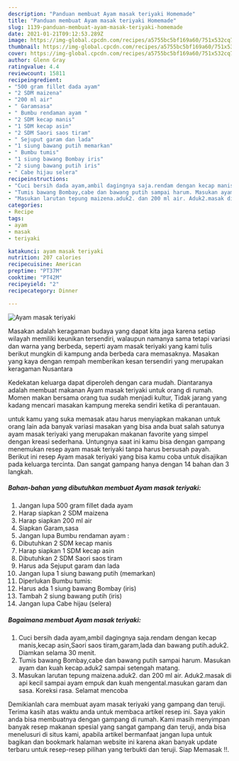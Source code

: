 ```yaml
---
description: "Panduan membuat Ayam masak teriyaki Homemade"
title: "Panduan membuat Ayam masak teriyaki Homemade"
slug: 1139-panduan-membuat-ayam-masak-teriyaki-homemade
date: 2021-01-21T09:12:53.289Z
image: https://img-global.cpcdn.com/recipes/a5755bc5bf169a60/751x532cq70/ayam-masak-teriyaki-foto-resep-utama.jpg
thumbnail: https://img-global.cpcdn.com/recipes/a5755bc5bf169a60/751x532cq70/ayam-masak-teriyaki-foto-resep-utama.jpg
cover: https://img-global.cpcdn.com/recipes/a5755bc5bf169a60/751x532cq70/ayam-masak-teriyaki-foto-resep-utama.jpg
author: Glenn Gray
ratingvalue: 4.4
reviewcount: 15811
recipeingredient:
- "500 gram fillet dada ayam"
- "2 SDM maizena"
- "200 ml air"
- " Garamsasa"
- " Bumbu rendaman ayam "
- "2 SDM kecap manis"
- "1 SDM kecap asin"
- "2 SDM Saori saos tiram"
- " Sejuput garam dan lada"
- "1 siung bawang putih memarkan"
- " Bumbu tumis"
- "1 siung bawang Bombay iris"
- "2 siung bawang putih iris"
- " Cabe hijau selera"
recipeinstructions:
- "Cuci bersih dada ayam,ambil dagingnya saja.rendam dengan kecap manis,kecap asin,Saori saos tiram,garam,lada dan bawang putih.aduk2. Diamkan selama 30 menit."
- "Tumis bawang Bombay,cabe dan bawang putih sampai harum. Masukan ayam dan kuah kecap.aduk2 sampai setengah matang."
- "Masukan larutan tepung maizena.aduk2. dan 200 ml air. Aduk2.masak di api kecil sampai ayam empuk dan kuah mengental.masukan garam dan sasa. Koreksi rasa. Selamat mencoba"
categories:
- Recipe
tags:
- ayam
- masak
- teriyaki

katakunci: ayam masak teriyaki 
nutrition: 207 calories
recipecuisine: American
preptime: "PT37M"
cooktime: "PT42M"
recipeyield: "2"
recipecategory: Dinner

---
```



![Ayam masak teriyaki](https://img-global.cpcdn.com/recipes/a5755bc5bf169a60/751x532cq70/ayam-masak-teriyaki-foto-resep-utama.jpg)

Masakan adalah keragaman budaya yang dapat kita jaga karena setiap wilayah memiliki keunikan tersendiri, walaupun namanya sama tetapi variasi dan warna yang berbeda, seperti ayam masak teriyaki yang kami tulis berikut mungkin di kampung anda berbeda cara memasaknya. Masakan yang kaya dengan rempah memberikan kesan tersendiri yang merupakan keragaman Nusantara



Kedekatan keluarga dapat diperoleh dengan cara mudah. Diantaranya adalah membuat makanan Ayam masak teriyaki untuk orang di rumah. Momen makan bersama orang tua sudah menjadi kultur, Tidak jarang yang kadang mencari masakan kampung mereka sendiri ketika di perantauan.

untuk kamu yang suka memasak atau harus menyiapkan makanan untuk orang lain ada banyak variasi masakan yang bisa anda buat salah satunya ayam masak teriyaki yang merupakan makanan favorite yang simpel dengan kreasi sederhana. Untungnya saat ini kamu bisa dengan gampang menemukan resep ayam masak teriyaki tanpa harus bersusah payah.
Berikut ini resep Ayam masak teriyaki yang bisa kamu coba untuk disajikan pada keluarga tercinta. Dan sangat gampang hanya dengan 14 bahan dan 3 langkah.


<!--inarticleads1-->

##### Bahan-bahan yang dibutuhkan membuat Ayam masak teriyaki:

1. Jangan lupa 500 gram fillet dada ayam
1. Harap siapkan 2 SDM maizena
1. Harap siapkan 200 ml air
1. Siapkan  Garam,sasa
1. Jangan lupa  Bumbu rendaman ayam :
1. Dibutuhkan 2 SDM kecap manis
1. Harap siapkan 1 SDM kecap asin
1. Dibutuhkan 2 SDM Saori saos tiram
1. Harus ada  Sejuput garam dan lada
1. Jangan lupa 1 siung bawang putih (memarkan)
1. Diperlukan  Bumbu tumis:
1. Harus ada 1 siung bawang Bombay (iris)
1. Tambah 2 siung bawang putih (iris)
1. Jangan lupa  Cabe hijau (selera)




<!--inarticleads2-->

##### Bagaimana membuat  Ayam masak teriyaki:

1. Cuci bersih dada ayam,ambil dagingnya saja.rendam dengan kecap manis,kecap asin,Saori saos tiram,garam,lada dan bawang putih.aduk2. Diamkan selama 30 menit.
1. Tumis bawang Bombay,cabe dan bawang putih sampai harum. Masukan ayam dan kuah kecap.aduk2 sampai setengah matang.
1. Masukan larutan tepung maizena.aduk2. dan 200 ml air. Aduk2.masak di api kecil sampai ayam empuk dan kuah mengental.masukan garam dan sasa. Koreksi rasa. Selamat mencoba




Demikianlah cara membuat ayam masak teriyaki yang gampang dan teruji. Terima kasih atas waktu anda untuk membaca artikel resep ini. Saya yakin anda bisa membuatnya dengan gampang di rumah. Kami masih menyimpan banyak resep makanan spesial yang sangat gampang dan teruji, anda bisa menelusuri di situs kami, apabila artikel bermanfaat jangan lupa untuk bagikan dan bookmark halaman website ini karena akan banyak update terbaru untuk resep-resep pilihan yang terbukti dan teruji. Siap Memasak !!. 

